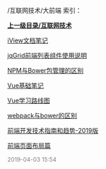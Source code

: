 /互联网技术/大前端 索引：


**[上一级目录/互联网技术](/互联网技术/index.md)**

[iView文档笔记](/互联网技术/大前端/iView文档笔记.md)

[jqGrid前端列表组件使用说明](/互联网技术/大前端/jqGrid前端列表组件使用说明.md)

[NPM与Bower包管理的区别](/互联网技术/大前端/NPM与Bower包管理的区别.md)

[Vue基础笔记](/互联网技术/大前端/Vue基础笔记.md)

[Vue学习路线图](/互联网技术/大前端/Vue学习路线图.md)

[webpack与bower的区别](/互联网技术/大前端/webpack与bower的区别.md)

[前端开发技术指南和趋势-2019版](/互联网技术/大前端/前端开发技术指南和趋势-2019版.md)

[前端页面布局篇](/互联网技术/大前端/前端页面布局篇.md)


<font size=2 color='grey'> 2019-04-03 15:54 </font>
